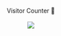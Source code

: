 <p fontSize="15" align="center">Visitor Counter 👋<br><br> <img src="https://us-central1-core-xyz.cloudfunctions.net/github-visitor-count" /></p>
